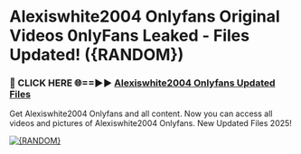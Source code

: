 # Alexiswhite2004 Onlyfans Original Videos 0nlyFans Leaked - Files Updated! ({RANDOM})

<h3>🔴 CLICK HERE 🌐==►► <a href="https://betterlinks.top/A2PfLJ" rel="nofollow">Alexiswhite2004 Onlyfans Updated Files</a></h3>

Get Alexiswhite2004 Onlyfans and all content. Now you can access all videos and pictures of Alexiswhite2004 Onlyfans. New Updated Files 2025!

[![{RANDOM}](https://i.imgur.com/ppqm5kG.gif)](https://betterlinks.top/A2PfLJ)